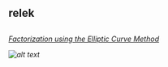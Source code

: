 <h2>relek<h2>
<h6><a href="https://www.alpertron.com.ar/ECM.HTM">Factorization using the Elliptic Curve Method</a>


![alt text](https://github.com/PangMing/rsa_tool/blob/master/sohai.gif"Nigga")
